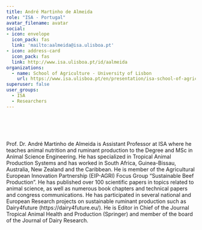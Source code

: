 ```yaml
---
title: André Martinho de Almeida
role: "ISA - Portugal"
avatar_filename: avatar
social:
- icon: envelope
  icon_pack: fas
  link: 'mailto:aalmeida@isa.ulisboa.pt'
- icon: address-card
  icon_pack: fas
  link: http://www.isa.ulisboa.pt/id/aalmeida
organizations:
  - name: School of Agriculture - University of Lisbon
    url: https://www.isa.ulisboa.pt/en/presentation/isa-school-of-agriculture
superuser: false
user_groups:
  - ISA
  - Researchers
---
```

<br />
<br />
<br />
<br />
Prof. Dr. André Martinho de Almeida is Assistant Professor at ISA where he teaches animal nutrition and ruminant production to the Degree and MSc in Animal Science Engineering. He has specialized in Tropical Animal Production Systems and has worked in South Africa, Guinea-Bissau, Australia, New Zealand and the Caribbean. He is member of the Agricultural European Innovation Partnership (EIP-AGRI) Focus Group “Sustainable Beef Production”. He has published over 100 scientific papers in topics related to animal science, as well as numerous book chapters and technical papers and congress communications. He has participated in several national and European Research projects on sustainable ruminant production such as Dairy4future (https://dairy4future.eu/). He is Editor in Chief of the Journal Tropical Animal Health and Production (Springer) and member of the board of the Journal of Dairy Research.
